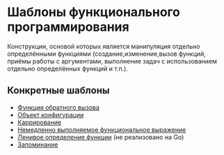 # Шаблоны функционального программирования

Конструкции, основой которых является манипуляция отдельно определёнными функциями (создание,изменение,вызов функций, приёмы работы с аргументами, выполнение задач с использованием отдельно определённых функций и т.п.).

## Конкретные шаблоны

- [Функция обратного вызова](./callback)
- [Объект конфигурации](./configuration-object)
- [Каррирование](./curring)
- [Немедленно выполняемое функциональное выражение](./immediately-invoked-function-expression)
- [Ленивое определение функции](./lazy-function-definition) (не реализовано на Go)
- [Запоминание](./memoization)
